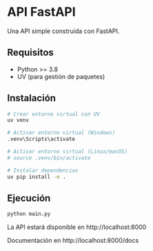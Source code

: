 # API FastAPI

Una API simple construida con FastAPI.

## Requisitos

- Python >= 3.8
- UV (para gestión de paquetes)

## Instalación

```bash
# Crear entorno virtual con UV
uv venv

# Activar entorno virtual (Windows)
.venv\Scripts\activate

# Activar entorno virtual (Linux/macOS)
# source .venv/bin/activate

# Instalar dependencias
uv pip install -e .
```

## Ejecución

```bash
python main.py
```

La API estará disponible en http://localhost:8000

Documentación en http://localhost:8000/docs 